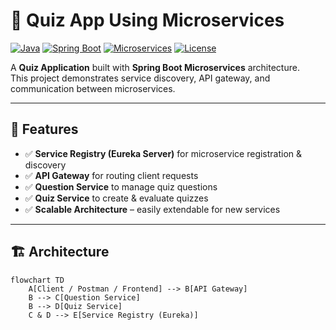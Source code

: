 # 🎯 Quiz App Using Microservices

[![Java](https://img.shields.io/badge/Java-17-blue)](https://www.oracle.com/java/technologies/javase/jdk17-archive-downloads.html)
[![Spring Boot](https://img.shields.io/badge/Spring%20Boot-3.x-green)](https://spring.io/projects/spring-boot)
[![Microservices](https://img.shields.io/badge/Architecture-Microservices-orange)](#)
[![License](https://img.shields.io/badge/License-MIT-lightgrey)](LICENSE)

A **Quiz Application** built with **Spring Boot Microservices** architecture.  
This project demonstrates service discovery, API gateway, and communication between microservices.

---

## 🚀 Features

- ✅ **Service Registry (Eureka Server)** for microservice registration & discovery  
- ✅ **API Gateway** for routing client requests  
- ✅ **Question Service** to manage quiz questions  
- ✅ **Quiz Service** to create & evaluate quizzes  
- ✅ **Scalable Architecture** – easily extendable for new services  

---

## 🏗️ Architecture

```mermaid
flowchart TD
    A[Client / Postman / Frontend] --> B[API Gateway]
    B --> C[Question Service]
    B --> D[Quiz Service]
    C & D --> E[Service Registry (Eureka)]
